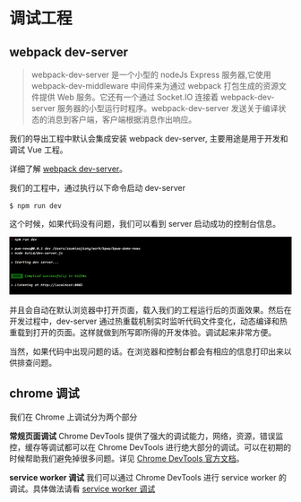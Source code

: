 # 调试工程

## webpack dev-server

> webpack-dev-server 是一个小型的 nodeJs Express 服务器,它使用 webpack-dev-middleware 中间件来为通过 webpack 打包生成的资源文件提供 Web 服务。它还有一个通过 Socket.IO 连接着 webpack-dev-server 服务器的小型运行时程序。webpack-dev-server 发送关于编译状态的消息到客户端，客户端根据消息作出响应。

我们的导出工程中默认会集成安装 webpack dev-server, 主要用途是用于开发和调试 Vue 工程。

详细了解 [webpack dev-server](http://webpack.github.io/docs/webpack-dev-server.html)。

我们的工程中，通过执行以下命令启动 dev-server

```npm
$ npm run dev
```

这个时候，如果代码没有问题，我们可以看到 server 启动成功的控制台信息。

![dev-server success](./images/dev-server.png)

并且会自动在默认浏览器中打开页面，载入我们的工程运行后的页面效果。然后在开发过程中，dev-server 通过热重载机制实时监听代码文件变化，动态编译和热重载到打开的页面。这样就做到所写即所得的开发体验。调试起来非常方便。

当然，如果代码中出现问题的话。在浏览器和控制台都会有相应的信息打印出来以供排查问题。


## chrome 调试

我们在 Chrome 上调试分为两个部分

**常规页面调试**
Chrome DevTools 提供了强大的调试能力，网络，资源，错误监控，缓存等调试都可以在 Chrome DevTools 进行绝大部分的调试。可以在初期的时候帮助我们避免掉很多问题。详见 [Chrome DevTools 官方文档](https://developers.google.com/web/tools/chrome-devtools/)。

**service worker 调试**
我们可以通过 Chrome DevTools 进行 service worker 的调试。具体做法请看 [service worker 调试](https://lavas.baidu.com/doc/offline-and-cache-loading/service-worker/04-service-worker-debug)

